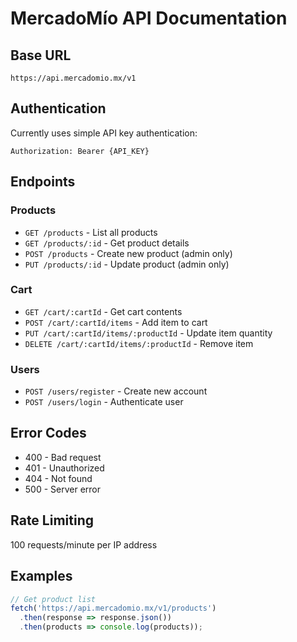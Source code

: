 # MercadoMío API Documentation

## Base URL
`https://api.mercadomio.mx/v1`

## Authentication
Currently uses simple API key authentication:
```
Authorization: Bearer {API_KEY}
```

## Endpoints

### Products
- `GET /products` - List all products
- `GET /products/:id` - Get product details
- `POST /products` - Create new product (admin only)
- `PUT /products/:id` - Update product (admin only)

### Cart
- `GET /cart/:cartId` - Get cart contents
- `POST /cart/:cartId/items` - Add item to cart
- `PUT /cart/:cartId/items/:productId` - Update item quantity
- `DELETE /cart/:cartId/items/:productId` - Remove item

### Users
- `POST /users/register` - Create new account
- `POST /users/login` - Authenticate user

## Error Codes
- 400 - Bad request
- 401 - Unauthorized
- 404 - Not found
- 500 - Server error

## Rate Limiting
100 requests/minute per IP address

## Examples
```javascript
// Get product list
fetch('https://api.mercadomio.mx/v1/products')
  .then(response => response.json())
  .then(products => console.log(products));